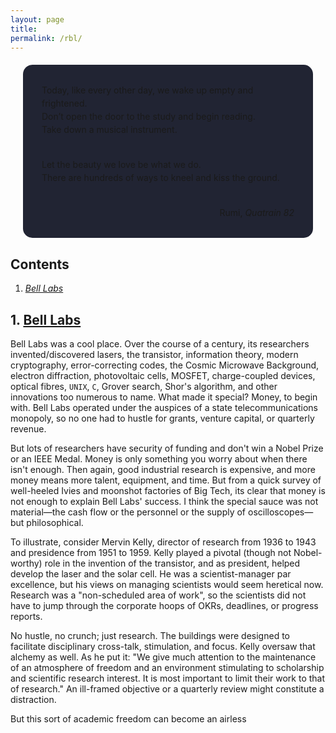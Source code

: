 ```yaml
---
layout: page
title:
permalink: /rbl/
---
```


<div style="background-color: #212433 ; padding: 30px; margin: 20px; border: 0px solid
grey; line-height:1.5; border-radius: 15px">
Today, like every other day, we wake up empty
and frightened.<br>
Don’t open the door to the study and begin reading. <br>
Take down a musical instrument.<br><br>

Let the beauty we love be what we do.<br>
There are hundreds of ways to kneel and kiss the ground.
<br>
<br>

<div style="text-align: right">Rumi, <i>Quatrain 82</i></div>
</div>

## Contents <a id="tbc" name="tbc"></a>

1. <a href="#sec-1"><i>Bell Labs</i></a>

## 1. <a href="#tbc">Bell Labs</a><a id="sec-1" name="sec-1"></a>

Bell Labs was a cool place. Over the course of a century, its researchers invented/discovered
lasers, the transistor, information theory, modern cryptography,
error-correcting codes, the Cosmic Microwave Background, electron diffraction, photovoltaic cells,
MOSFET, charge-coupled devices, optical fibres, `UNIX`, `C`, Grover search,
Shor's algorithm, and other innovations too numerous to name.
What made it special? Money, to begin with. Bell Labs operated
under the auspices of a state telecommunications monopoly, so no one had to hustle for
grants, venture capital, or quarterly revenue.

But lots of researchers
have security of funding and don't win a Nobel Prize or an IEEE
Medal. Money is only something you worry about when there isn't
enough.
Then again, good industrial research is expensive, and more money
means more talent, equipment, and time. But from a
quick survey of well-heeled Ivies and moonshot factories of Big Tech,
its clear that money is not enough to explain Bell Labs' success.
I think the special sauce was not material—the cash flow or the
personnel or the supply of oscilloscopes—but philosophical.

To illustrate, consider Mervin Kelly, director of research from 1936
to 1943 and presidence from 1951 to 1959. Kelly played a pivotal (though not
Nobel-worthy) role in the invention of the transistor, and as
president, helped develop the laser and the solar cell.
He was a scientist-manager par excellence, but his views on managing
scientists would seem heretical now. Research was a "non-scheduled
area of work", so the scientists did not have to jump through the
corporate hoops of OKRs, deadlines, or progress reports.

No hustle, no crunch; just research.
The buildings were designed to facilitate disciplinary cross-talk,
stimulation, and focus. Kelly oversaw that alchemy as well. As he
put it: "We give much attention to the maintenance of an atmosphere of
freedom and an environment stimulating to scholarship and scientific
research interest. It is most important to limit their work to that of
research." An ill-framed objective or a quarterly review might
constitute a distraction.

But this sort of academic freedom can become an airless 
